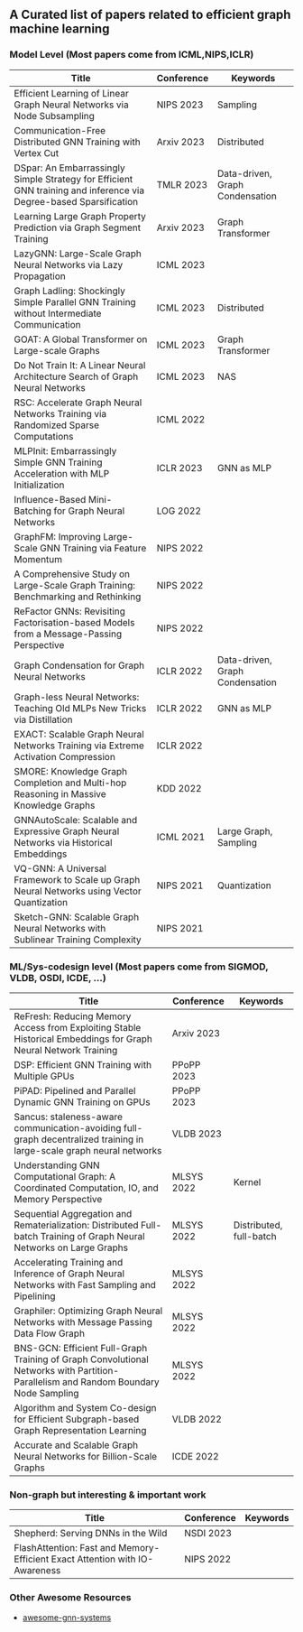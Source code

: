 ## A Curated list of papers related to efficient graph machine learning


### Model Level (Most papers come from ICML,NIPS,ICLR)
| **Title**                                                                                 | **Conference** | **Keywords**          |
|-------------------------------------------------------------------------------------------|----------------|-----------------------|
| Efficient Learning of Linear Graph Neural Networks via Node Subsampling                   | NIPS 2023      | Sampling              |
| Communication-Free Distributed GNN Training with Vertex Cut                               | Arxiv 2023     | Distributed           |
| DSpar: An Embarrassingly Simple Strategy for Efficient GNN training and inference via Degree-based Sparsification | TMLR 2023 | Data-driven, Graph Condensation|
| Learning Large Graph Property Prediction via Graph Segment Training                       | Arxiv 2023     | Graph Transformer     |
| LazyGNN: Large-Scale Graph Neural Networks via Lazy Propagation                           | ICML 2023      |                       |
| Graph Ladling: Shockingly Simple Parallel GNN Training without Intermediate Communication | ICML 2023      | Distributed           |
| GOAT: A Global Transformer on Large-scale Graphs                                          | ICML 2023      | Graph Transformer     |
| Do Not Train It: A Linear Neural Architecture Search of Graph Neural Networks             | ICML 2023      | NAS                   |
| RSC: Accelerate Graph Neural Networks Training via Randomized Sparse Computations         | ICML 2022      | | 
| MLPInit: Embarrassingly Simple GNN Training Acceleration with MLP Initialization          | ICLR 2023      | GNN as MLP            |
| Influence-Based Mini-Batching for Graph Neural Networks       | LOG 2022 | | 
| GraphFM: Improving Large-Scale GNN Training via Feature Momentum                          | NIPS 2022      |                       |
| A Comprehensive Study on Large-Scale Graph Training: Benchmarking and Rethinking | NIPS 2022 | |
| ReFactor GNNs: Revisiting Factorisation-based Models from a Message-Passing Perspective | NIPS 2022 | |
| Graph Condensation for Graph Neural Networks                                              | ICLR 2022      | Data-driven, Graph Condensation |
|Graph-less Neural Networks: Teaching Old MLPs New Tricks via Distillation                  | ICLR 2022      | GNN as MLP            |
| EXACT: Scalable Graph Neural Networks Training via Extreme Activation Compression         | ICLR 2022      |                       | 
| SMORE: Knowledge Graph Completion and Multi-hop Reasoning in Massive Knowledge Graphs | KDD 2022 | | 
| GNNAutoScale: Scalable and Expressive Graph Neural Networks via Historical Embeddings      | ICML 2021      | Large Graph, Sampling |
| VQ-GNN: A Universal Framework to Scale up Graph Neural Networks using Vector Quantization | NIPS 2021      | Quantization          |
| Sketch-GNN: Scalable Graph Neural Networks with Sublinear Training Complexity             | NIPS 2021      |                       |





### ML/Sys-codesign level (Most papers come from SIGMOD, VLDB, OSDI, ICDE, ...)

| **Title**                                                                                 | **Conference** | **Keywords**          |
|-------------------------------------------------------------------------------------------|----------------|-----------------------|
| ReFresh: Reducing Memory Access from Exploiting Stable Historical Embeddings for Graph Neural Network Training | Arxiv 2023 | |
| DSP: Efficient GNN Training with Multiple GPUs                                            | PPoPP 2023     |                       |
| PiPAD: Pipelined and Parallel Dynamic GNN Training on GPUs                                | PPoPP 2023     |                       |
| Sancus: staleness-aware communication-avoiding full-graph decentralized training in large-scale graph neural networks | VLDB 2023  | |
| Understanding GNN Computational Graph: A Coordinated Computation, IO, and Memory Perspective| MLSYS 2022   | Kernel                |
| Sequential Aggregation and Rematerialization: Distributed Full-batch Training of Graph Neural Networks on Large Graphs | MLSYS 2022 | Distributed, full-batch | 
| Accelerating Training and Inference of Graph Neural Networks with Fast Sampling and Pipelining | MLSYS 2022 |                      | 
| Graphiler: Optimizing Graph Neural Networks with Message Passing Data Flow Graph          | MLSYS 2022     |                       | 
| BNS-GCN: Efficient Full-Graph Training of Graph Convolutional Networks with Partition-Parallelism and Random Boundary Node Sampling | MLSYS 2022 | |
| Algorithm and System Co-design for Efficient Subgraph-based Graph Representation Learning | VLDB 2022      |                       |
| Accurate and Scalable Graph Neural Networks for Billion-Scale Graphs                      | ICDE 2022      |                       |


### Non-graph but interesting & important work
| **Title**                                                                                 | **Conference** | **Keywords**          |
|-------------------------------------------------------------------------------------------|----------------|-----------------------|
| Shepherd: Serving DNNs in the Wild                                                        | NSDI 2023      |                       |
| FlashAttention: Fast and Memory-Efficient Exact Attention with IO-Awareness               | NIPS 2022      |                       |


### Other Awesome Resources

* [awesome-gnn-systems](https://github.com/chwan1016/awesome-gnn-systems)
